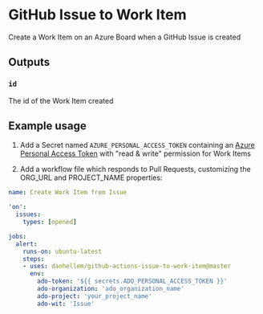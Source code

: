 # GitHub Issue to Work Item
Create a Work Item on an Azure Board when a GitHub Issue is created

## Outputs

### `id`

The id of the Work Item created

## Example usage

1. Add a Secret named `AZURE_PERSONAL_ACCESS_TOKEN` containing an [Azure Personal Access Token](https://docs.microsoft.com/en-us/azure/devops/organizations/accounts/use-personal-access-tokens-to-authenticate) with "read & write" permission for Work Items

2. Add a workflow file which responds to Pull Requests, customizing the ORG_URL and PROJECT_NAME properties:

```yaml
name: Create Work Item from Issue

'on':
  issues:
    types: [opened]

jobs:
  alert:
    runs-on: ubuntu-latest
    steps:
    - uses: danhellem/github-actions-issue-to-work-item@master
      env:
        ado-token: '${{ secrets.ADO_PERSONAL_ACCESS_TOKEN }}'
        ado-organization: 'ado_organization_name'
        ado-project: 'your_project_name'
        ado-wit: 'Issue'
```

